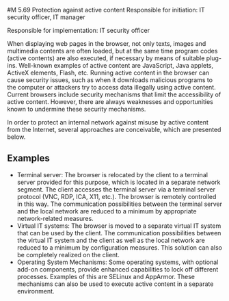 #M 5.69 Protection against active content
Responsible for initiation: IT security officer, IT manager

Responsible for implementation: IT security officer

When displaying web pages in the browser, not only texts, images and multimedia contents are often loaded, but at the same time program codes (active contents) are also executed, if necessary by means of suitable plug-ins. Well-known examples of active content are JavaScript, Java applets, ActiveX elements, Flash, etc. Running active content in the browser can cause security issues, such as when it downloads malicious programs to the computer or attackers try to access data illegally using active content. Current browsers include security mechanisms that limit the accessibility of active content. However, there are always weaknesses and opportunities known to undermine these security mechanisms.

In order to protect an internal network against misuse by active content from the Internet, several approaches are conceivable, which are presented below.



## Examples 
* Terminal server: The browser is relocated by the client to a terminal server provided for this purpose, which is located in a separate network segment. The client accesses the terminal server via a terminal server protocol (VNC, RDP, ICA, X11, etc.). The browser is remotely controlled in this way. The communication possibilities between the terminal server and the local network are reduced to a minimum by appropriate network-related measures.
* Virtual IT systems: The browser is moved to a separate virtual IT system that can be used by the client. The communication possibilities between the virtual IT system and the client as well as the local network are reduced to a minimum by configuration measures. This solution can also be completely realized on the client.
* Operating System Mechanisms: Some operating systems, with optional add-on components, provide enhanced capabilities to lock off different processes. Examples of this are SELinux and AppArmor. These mechanisms can also be used to execute active content in a separate environment.




